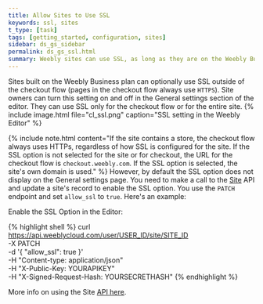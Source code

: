 ```yaml
---
title: Allow Sites to Use SSL
keywords: ssl, sites
t_type: [task]
tags: [getting_started, configuration, sites]
sidebar: ds_gs_sidebar
permalink: ds_gs_ssl.html
summary: Weebly sites can use SSL, as long as they are on the Weebly Business plan. However, you'll need to use the Weebly Cloud API to enable the SSL option to display in the Site's settings so that the site owner can enable it.
---
```

Sites built on the Weebly Business plan can optionally use SSL outside of the checkout flow (pages in the checkout flow always use `HTTPS`). Site owners can turn this setting on and off in the General settings section of the editor. They can use SSL only for the checkout flow or for the entire site.
{% include image.html file="cl_ssl.png" caption="SSL setting in the Weebly Editor" %}

{% include note.html content="If the site contains a store, the checkout flow always uses HTTPs, regardless of how SSL is configured for the site. If the SSL option is not selected for the site or for checkout, the URL for the checkout flow is `checkout.weebly.com`. If the SSL option is selected, the site's own domain is used." %}
However, by default the SSL option does not display on the General settings page. You need to make a call to the [Site](ds_api_site.html) API and update a site's record to enable the SSL option. You use the `PATCH` endpoint and set `allow_ssl` to `true`.
​Here's an example:
<p class="codeTitle">Enable the SSL Option in the Editor:</p>

{% highlight shell %}
curl https://api.weeblycloud.com/user/USER_ID/site/SITE_ID \
-X PATCH \
-d '{
"allow_ssl": true
}' \
-H "Content-type: application/json" \
-H "X-Public-Key: YOURAPIKEY" \
-H "X-Signed-Request-Hash: YOURSECRETHASH"
{% endhighlight %}

More info on using the Site [API here](ds_api_site.html).